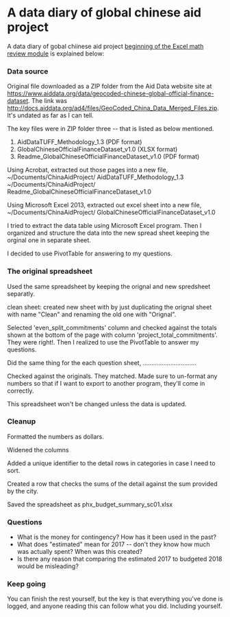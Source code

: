 # A data diary of global chinese aid project

A data diary of gobal chiinese aid project [beginning of the Excel math review module](../MathReview/mathreview_with_excel.md) is explained below:

### Data source

Original file downloaded as a ZIP folder from the Aid Data website site at https://www.aiddata.org/data/geocoded-chinese-global-official-finance-dataset. The link was http://docs.aiddata.org/ad4/files/GeoCoded_China_Data_Merged_Files.zip. It's undated as far as I can tell.

The key files were in ZIP folder three -- that is listed as below mentioned.
1. AidDataTUFF_Methodology_1.3 (PDF format)
2. GlobalChineseOfficialFinanceDataset_v1.0 (XLSX format)
3. Readme_GlobalChineseOfficialFinanceDataset_v1.0 (PDF format)

Using Acrobat, extracted out those pages into a new file, 
~/Documents/ChinaAidProject/ AidDataTUFF_Methodology_1.3
~/Documents/ChinaAidProject/ Readme_GlobalChineseOfficialFinanceDataset_v1.0

Using Microsoft Excel 2013, extracted out excel sheet into a new file, 
~/Documents/ChinaAidProject/ GlobalChineseOfficialFinanceDataset_v1.0

I tried to extract the data table using Microsoft Excel program. Then I organized and structure the data into the new spread sheet keeping the orginal one in separate sheet.

I decided to use PivotTable for answering to my questions.

### The original spreadsheet
Used the same spreadsheet by keeping the orignal and new spredsheet separatly. 

clean sheet: created new sheet with by just duplicating the orignal sheet with name "Clean" and renaming the old one with "Orignal".

Selected 'even_split_commitments' column and checked against the totals shown at the bottom of the page with column 'project_total_commitments'. They were right!. Then I realized to use the PivotTable to answer my questions.

Did the same thing for the each question sheet, ...............................

Checked against the originals. They matched. Made sure to un-format any numbers so that if I want to export to another program, they'll come in correctly.

This spreadsheet won't be changed unless the data is updated.

### Cleanup

Formatted the numbers as dollars.

Widened the columns

Added a unique identifier to the detail rows in categories in case I need to sort.

Created a row that checks the sums of the detail against the sum provided by the city.

Saved the spreadsheet as phx_budget_summary_sc01.xlsx

### Questions

* What is the money for contingency? How has it been used in the past?
* What does "estimated" mean for 2017 -- don't they know how much was actually spent? When was this created?
* Is there any reason that comparing the estimated 2017 to budgeted 2018 would be misleading?

### Keep going

You can finish the rest yourself, but the key is that everything you've done is logged, and anyone reading this can follow what you did. Including yourself.

